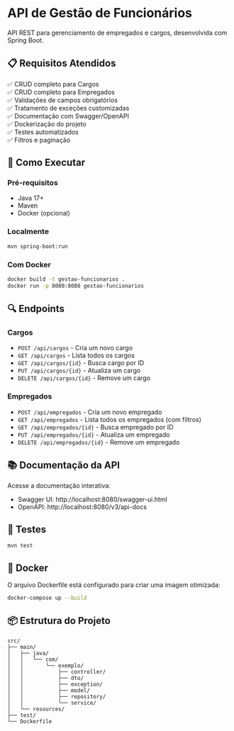 # API de Gestão de Funcionários

API REST para gerenciamento de empregados e cargos, desenvolvida com Spring Boot.

## 📋 Requisitos Atendidos

✅ CRUD completo para Cargos  
✅ CRUD completo para Empregados  
✅ Validações de campos obrigatórios  
✅ Tratamento de exceções customizadas  
✅ Documentação com Swagger/OpenAPI  
✅ Dockerização do projeto  
✅ Testes automatizados  
✅ Filtros e paginação  

## 🚀 Como Executar

### Pré-requisitos
- Java 17+
- Maven
- Docker (opcional)

### Localmente
```bash
mvn spring-boot:run
```

### Com Docker
```bash
docker build -t gestao-funcionarios .
docker run -p 8080:8080 gestao-funcionarios
```

## 🔍 Endpoints

### Cargos
- `POST /api/cargos` - Cria um novo cargo
- `GET /api/cargos` - Lista todos os cargos
- `GET /api/cargos/{id}` - Busca cargo por ID
- `PUT /api/cargos/{id}` - Atualiza um cargo
- `DELETE /api/cargos/{id}` - Remove um cargo

### Empregados
- `POST /api/empregados` - Cria um novo empregado
- `GET /api/empregados` - Lista todos os empregados (com filtros)
- `GET /api/empregados/{id}` - Busca empregado por ID
- `PUT /api/empregados/{id}` - Atualiza um empregado
- `DELETE /api/empregados/{id}` - Remove um empregado

## 📚 Documentação da API

Acesse a documentação interativa:
- Swagger UI: http://localhost:8080/swagger-ui.html
- OpenAPI: http://localhost:8080/v3/api-docs

## 🧪 Testes
```bash
mvn test
```

## 🐳 Docker
O arquivo Dockerfile está configurado para criar uma imagem otimizada:
```bash
docker-compose up --build
```

## 📦 Estrutura do Projeto
```
src/
├── main/
│   ├── java/
│   │   └── com/
│   │       └── exemplo/
│   │           ├── controller/
│   │           ├── dto/
│   │           ├── exception/
│   │           ├── model/
│   │           ├── repository/
│   │           └── service/
│   └── resources/
├── test/
└── Dockerfile
```